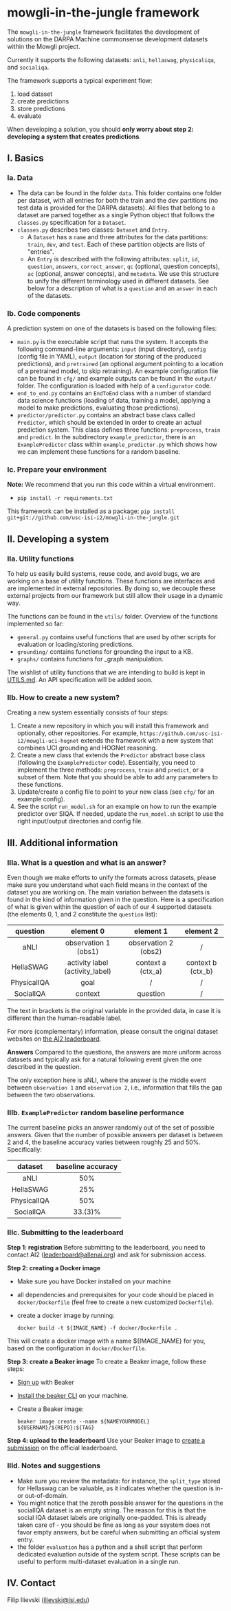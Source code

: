 # mowgli-in-the-jungle framework
The `mowgli-in-the-jungle` framework facilitates the development of solutions on the DARPA Machine commonsense development datasets within the Mowgli project.

Currently it supports the following datasets: `anli`, `hellaswag`, `physicaliqa`, and `socialiqa`.

The framework supports a typical experiment flow: 
1. load dataset
2. create predictions 
3. store predictions
4. evaluate

When developing a solution, you should **only worry about step 2: developing a system that creates predictions**. 

## I. Basics

### Ia. Data

* The data can be found in the folder `data`. This folder contains one folder per dataset, with all entries for both the train and the dev partitions (no test data is provided for the DARPA datasets). 
All files that belong to a dataset are parsed together as a single Python object that follows the `classes.py` specification for a `Dataset`. 
* `classes.py` describes two classes: `Dataset` and `Entry`.
  * A `Dataset` has a `name` and three attributes for the data partitions: `train`, `dev`, and `test`. Each of these partition objects are lists of "entries".
  * An `Entry` is described with the following attributes: `split`, `id`, `question`, `answers`, `correct_answer`, `qc` (optional, question concepts), `ac` (optional, answer concepts), and `metadata`.
  We use this structure to unify the different terminology used in different datasets. See below for a description of what is a `question` and an `answer` in each of the datasets.

### Ib. Code components

A prediction system on one of the datasets is based on the following files:
* `main.py` is the executable script that runs the system. It accepts the following command-line arguments: `input` (input directory), `config` (config file in YAML), `output` (location for storing of the produced predictions), and `pretrained` (an optional argument pointing to a location of a pretrained model, to skip retraining). An example configuration file can be found in `cfg/` and example outputs can be found in the `output/` folder. The configuration is loaded with help of a `configurator` code.
* `end_to_end.py` contains an `EndToEnd` class with a number of standard data science functions (loading of data, training a model, applying a model to make predictions, evaluating those predictions).
* `predictor/predictor.py` contains an abstract base class called `Predictor`, which should be extended in order to create an actual prediction system. This class defines three functions: `preprocess`, `train` and `predict`. In the subdirectory `example_predictor`, there is an `ExamplePredictor` class within `example_predictor.py` which shows how we can implement these functions for a random baseline.

### Ic. Prepare your environment

**Note:** We recommend that you run this code within a virtual environment.

* `pip install -r requirements.txt` 

This framework can be installed as a package:
`pip install git+git://github.com/usc-isi-i2/mowgli-in-the-jungle.git`

## II. Developing a system

### IIa. Utility functions

To help us easily build systems, reuse code, and avoid bugs, we are working on a base of utility functions. These functions are interfaces and are implemented in external repositories. By doing so, we decouple these external projects from our framework but still allow their usage in a dynamic way.

The functions can be found in the `utils/` folder. Overview of the functions implemented so far:
* `general.py` contains useful functions that are used by other scripts for evaluation or loading/storing predictions.
* `grounding/` contains functions for grounding the input to a KB.
* `graphs/` contains functions for _graph manipulation.

The wishlist of utility functions that we are intending to build is kept in [UTILS.md](UTILS.md). An API specification will be added soon.


### IIb. How to create a new system?

Creating a new system essentially consists of four steps:
1. Create a new repository in which you will install this framework and optionally, other repositories. For example, `https://github.com/usc-isi-i2/mowgli-uci-hognet` extends the framework with a new system that combines UCI grounding and HOGNet reasoning.
2. Create a new class that extends the `Predictor` abstract base class (following the `ExamplePredictor` code). Essentially, you need to implement the three methods: `preprocess`, `train` and `predict`, or a subset of them. Note that you should be able to add any parameters to these functions.
3. Update/create a config file to point to your new class (see `cfg/` for an example config).
4. See the script `run_model.sh` for an example on how to run the example predictor over SIQA. If needed, update the `run_model.sh` script to use the right input/output directories and config file.

## III. Additional information

### IIIa. What is a question and what is an answer?

Even though we make efforts to unify the formats across datasets, please make sure you understand what each field means in the context of the dataset you are working on. The main variation between the datasets is found in the kind of information given in the question. Here is a specification of what is given within the question of each of our 4 supported datasets (the elements 0, 1, and 2 constitute the `question` list):

|   question  |            element 0            |       element 1      |     element 2     |
|:-----------:|:-------------------------------:|:--------------------:|:-----------------:|
|     aNLI    |       observation 1 (obs1)      | observation 2 (obs2) |         /         |
|  HellaSWAG  | activity label (activity_label) |  context a  (ctx_a)  | context b (ctx_b) |
| PhysicalIQA |               goal              |           /          |         /         |
|  SocialIQA  |             context             |       question       |         /         |

The text in brackets is the original variable in the provided data, in case it is different than the human-readable label. 

For more (complementary) information, please consult the original dataset websites on [the AI2 leaderboard](https://leaderboard.allenai.org/).

**Answers** Compared to the questions, the answers are more uniform across datasets and typically ask for a natural following event given the one described in the question. 

The only exception here is aNLI, where the answer is the middle event between `observation 1` and `observation 2`, i.e., information that fills the gap between the two observations.

### IIIb. `ExamplePredictor` random baseline performance

The current baseline picks an answer randomly out of the set of possible answers. Given that the number of possible answers per dataset is between 2 and 4, the baseline accuracy varies between roughly 25 and 50%. Specifically:

|   dataset   | baseline accuracy |
|:-----------:|:-----------------:|
|     aNLI    |        50%        |
|  HellaSWAG  |        25%        |
| PhysicalIQA |        50%        |
|  SocialIQA  |      33.(3)%      |

### IIIc. Submitting to the leaderboard

**Step 1: registration** Before submitting to the leaderboard, you need to contact AI2 (leaderboard@allenai.org) and ask for submission access.

**Step 2: creating a Docker image** 
* Make sure you have Docker installed on your machine
* all dependencies and prerequisites for your code should be placed in `docker/Dockerfile` (feel free to create a new customized `Dockerfile`).
* create a docker image by running:

  `docker build -t ${IMAGE_NAME} -f docker/Dockerfile .`

This will create a docker image with a name ${IMAGE_NAME} for you, based on the configuration in `docker/Dockerfile`. 

**Step 3: create a Beaker image** To create a Beaker image, follow these steps:
* [Sign up](https://beaker.org/) with Beaker
* [Install the beaker CLI](https://github.com/allenai/beaker/blob/master/README.md) on your machine.
* Create a Beaker image:

  `beaker image create --name ${NAMEYOURMODEL} ${USERNAM}/${REPO}:${TAG}`

**Step 4: upload to the leaderboard** Use your Beaker image to [create a submission](https://leaderboard.allenai.org/socialiqa/submission/create) on the official leaderboard.


### IIId. Notes and suggestions

* Make sure you review the metadata: for instance, the `split_type` stored for Hellaswag can be valuable, as it indicates whether the question is in- or out-of-domain.
* You might notice that the zeroth possible answer for the questions in the socialIQA dataset is an empty string. The reason for this is that the social IQA dataset labels are originally one-padded. This is already taken care of - you should be fine as long as your ssystem does not favor empty answers, but be careful when submitting an official system entry.
* the folder `evaluation` has a python and a shell script that perform dedicated evaluation outside of the system script. These scripts can be useful to perform multi-dataset evaluation in a single run.

## IV. Contact

Filip Ilievski (ilievski@isi.edu)
